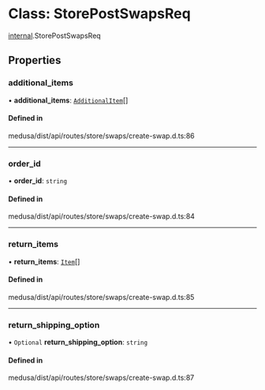 # Class: StorePostSwapsReq

[internal](../modules/internal-43.md).StorePostSwapsReq

## Properties

### additional\_items

• **additional\_items**: [`AdditionalItem`](internal-43.AdditionalItem.md)[]

#### Defined in

medusa/dist/api/routes/store/swaps/create-swap.d.ts:86

___

### order\_id

• **order\_id**: `string`

#### Defined in

medusa/dist/api/routes/store/swaps/create-swap.d.ts:84

___

### return\_items

• **return\_items**: [`Item`](internal-43.Item.md)[]

#### Defined in

medusa/dist/api/routes/store/swaps/create-swap.d.ts:85

___

### return\_shipping\_option

• `Optional` **return\_shipping\_option**: `string`

#### Defined in

medusa/dist/api/routes/store/swaps/create-swap.d.ts:87
